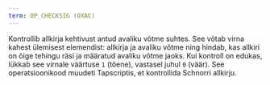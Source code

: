 ```yaml
---
term: OP_CHECKSIG (0XAC)
---
```


Kontrollib allkirja kehtivust antud avaliku võtme suhtes. See võtab virna kahest ülemisest elemendist: allkirja ja avaliku võtme ning hindab, kas allkiri on õige tehingu räsi ja määratud avaliku võtme jaoks. Kui kontroll on edukas, lükkab see virnale väärtuse `1` (tõene), vastasel juhul `0` (väär). See operatsioonikood muudeti Tapscriptis, et kontrollida Schnorri allkirju.